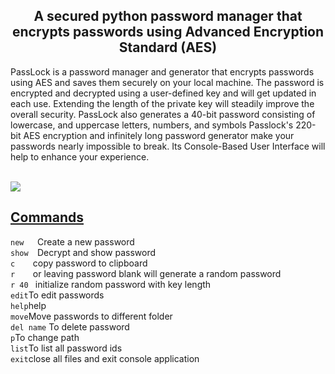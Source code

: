 <h2 align="center">A secured python password manager that encrypts passwords using  Advanced Encryption Standard (AES)</h2>


<pr>
PassLock is a password manager and generator that encrypts passwords using AES and saves them securely on your local machine. The password is encrypted and decrypted using a user-defined key and will get updated in each use. Extending the length of the private key will steadily improve the overall security. PassLock also generates a 40-bit password consisting of lowercase, and uppercase letters, numbers, and symbols Passlock's 220-bit AES encryption and infinitely long password generator make your passwords nearly impossible to break. Its Console-Based User Interface will help to enhance your experience.
</pr>
<br>
<br>

<a href="https://github.com/Akshay-Vs/PassLock/archive/refs/heads/main.zip"><img align="center" src="https://github.com/Akshay-Vs/PassLock/blob/main/.resources/images/Screenshot-1.png"/></a>


<h2 align='left'><u><b>Commands</b></u></h2>
<code>new   </code>Create a new password<br>
<code>show  </code>Decrypt and show password<br>
<code>c    </code>copy password to clipboard<br>
<code>r    </code>or leaving password blank will generate a random password<br>
<code>r 40 </code> initialize random password with key length<br>
<code>edit</code>To edit passwords<br>
<code>help</code>help<br>
<code>move</code>Move passwords to different folder<br>
<code>del name</code> To delete password<br>
<code>p</code>To change path<br>
<code>list</code>To list all password ids<br>
<code>exit</code>close all files and exit console application<br>


 

